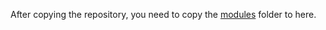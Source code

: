 After copying the repository, you need to copy the [modules](https://github.com/awslabs/aft-blueprints/tree/main/modules) folder to here.